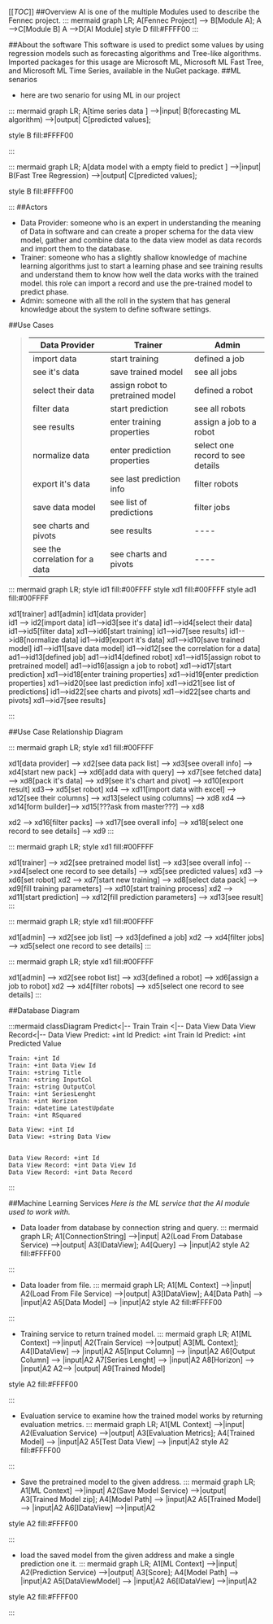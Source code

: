 

[[_TOC_]]
##Overview
AI is one of the multiple Modules used to describe the Fennec project.
::: mermaid
 graph LR;
 A[Fennec Project] --> B[Module A];
 A -->C[Module B]
 A -->D[AI Module]
style D fill:#FFFF00
:::

##About the software
This software is used to predict some values by using regression models such as forecasting algorithms and Tree-like algorithms.
Imported packages for this usage are Microsoft ML, Microsoft ML Fast Tree, and Microsoft ML Time Series, available in the NuGet package. 
##ML senarios

* here are two senario for using ML in our project

::: mermaid
 graph LR;
 A[time series data ] -->|input| B(forecasting ML algorithm) -->|output| C[predicted values];
 
style B fill:#FFFF00


:::

::: mermaid
 graph LR;
 A[data model with a empty field to predict ] -->|input| B(Fast Tree Regression) -->|output| C[predicted values];

style B fill:#FFFF00


:::
##Actors
* Data Provider: someone who is an expert in understanding the meaning of Data in software and can create a proper schema for the data view model, gather and combine data to the data view model as data records and import them to the database.
* Trainer: someone who has a slightly shallow knowledge of machine learning algorithms just to start a learning phase and see training results and understand them to know how well the data works with the trained model.
this role can import a record and use the pre-trained model to predict phase.   
* Admin: someone with all the roll in the system that has general knowledge about the system to define software settings.

##Use Cases
> |Data Provider | Trainer| Admin|
> |--------|--------------| -----|
> |import data | start training | defined a job|
> |see it's data|save trained model| see all jobs|
> |select their data | assign robot to pretrained model | defined a robot|
> | filter data| start prediction | see all robots|
> |see results | enter training properties | assign a job to a robot|
> | normalize data| enter prediction properties | select one record to see details |
> |export it's data | see last prediction info | filter robots|
> | save data model| see list of predictions | filter jobs |
> |see charts and pivots | see results | ---- |
> |see the correlation for a data| see charts and pivots | ---- |
::: mermaid
graph LR;
style id1 fill:#00FFFF
style xd1 fill:#00FFFF
style ad1 fill:#00FFFF

xd1[trainer]
ad1[admin]
    id1[data provider]  
id1 --> id2[import data]
id1-->id3[see it's data]
id1-->id4[select their data]
id1-->id5[filter data]
xd1-->id6[start training]
id1-->id7[see results]
id1-->id8[normalize data]
id1-->id9[export it's data]
xd1-->id10[save trained model]
id1-->id11[save data model]
id1-->id12[see the correlation for a data]
ad1-->id13[defined job]
ad1-->id14[defined robot]
xd1-->id15[assign robot to pretrained model]
ad1-->id16[assign a job to robot]
xd1-->id17[start prediction]
xd1-->id18[enter training properties]
xd1-->id19[enter prediction properties]
xd1-->id20[see last prediction info]
xd1-->id21[see list of predictions]
id1-->id22[see charts and pivots]
xd1-->id22[see charts and pivots]
xd1-->id7[see results]

:::


##Use Case Relationship Diagram

::: mermaid
 graph LR;
style xd1 fill:#00FFFF

xd1[data provider] --> xd2[see data pack list] --> xd3[see overall info] --> xd4[start new pack] --> xd6[add data with query] --> xd7[see fetched data] --> xd8[pack it's data] --> xd9[see it's chart and pivot] --> xd10[export result]
xd3--> xd5[set robot]
xd4 --> xd11[import data with excel] --> xd12[see their columns] --> xd13[select using columns] --> xd8
xd4 --> xd14[form builder]--> xd15[???ask from master???] --> xd8

xd2 --> xd16[filter packs] --> xd17[see overall info] --> xd18[select one record to see details] --> xd9
:::


::: mermaid
 graph LR;
style xd1 fill:#00FFFF

xd1[trainer] --> xd2[see pretrained model list]  --> xd3[see overall info] -->xd4[select one record to see details] --> xd5[see predicted values]
xd3 --> xd6[set robot]
xd2 --> xd7[start new training] --> xd8[select data pack] --> xd9[fill training parameters] --> xd10[start training process]
xd2 --> xd11[start prediction] --> xd12[fill prediction parameters] --> xd13[see result]
:::

::: mermaid
 graph LR;
style xd1 fill:#00FFFF

xd1[admin] --> xd2[see job list] --> xd3[defined a job]
xd2 --> xd4[filter jobs] --> xd5[select one record to see details]
:::

::: mermaid
 graph LR;
style xd1 fill:#00FFFF

xd1[admin] --> xd2[see robot list] --> xd3[defined a robot] --> xd6[assign a job to robot]
xd2 --> xd4[filter robots] --> xd5[select one record to see details]
:::

##Database Diagram

:::mermaid
classDiagram
    Predict<|-- Train
    Train <|-- Data View 
    Data View Record<|-- Data View 
    Predict: +int Id
    Predict: +int Train Id
    Predict: +int Predicted Value

    Train: +int Id
    Train: +int Data View Id
    Train: +string Title
    Train: +string InputCol
    Train: +string OutputCol
    Train: +int SeriesLenght
    Train: +int Horizon
    Train: +datetime LatestUpdate
    Train: +int RSquared

    Data View: +int Id
    Data View: +string Data View


    Data View Record: +int Id
    Data View Record: +int Data View Id
    Data View Record: +int Data Record
    


  
:::


##Machine Learning Services
*Here is the ML service that the AI module used to work with.*
 - Data loader from database by connection string and query.
::: mermaid
 graph LR;
 A1[ConnectionString] -->|input| A2(Load From Database Service) -->|output| A3[IDataView];
A4[Query] --> |input|A2
style A2 fill:#FFFF00


:::
 - Data loader from file.
::: mermaid
 graph LR;
 A1[ML Context] -->|input| A2(Load From File Service) -->|output| A3[IDataView];
A4[Data Path] --> |input|A2
A5[Data Model] --> |input|A2
style A2 fill:#FFFF00


:::
 - Training service to return trained model.
::: mermaid
 graph LR;
 A1[ML Context] -->|input| A2(Train Service) -->|output| A3[ML Context];
A4[IDataView] --> |input|A2
A5[Input Column] --> |input|A2
A6[Output Column] --> |input|A2
A7[Series Lenght] --> |input|A2
A8[Horizon] --> |input|A2
A2--> |output| A9[Trained Model]


style A2 fill:#FFFF00


:::

 - Evaluation service to examine how the trained model works by returning evaluation metrics.
::: mermaid
 graph LR;
 A1[ML Context] -->|input| A2(Evaluation Service) -->|output| A3[Evaluation Metrics];
A4[Trained Model] --> |input|A2
A5[Test Data View] --> |input|A2
style A2 fill:#FFFF00


:::

- Save the pretrained model to the given address.
::: mermaid
 graph LR;
 A1[ML Context] -->|input| A2(Save Model Service) -->|output| A3[Trained Model zip];
A4[Model Path] --> |input|A2
A5[Trained Model] --> |input|A2
A6[IDataView] -->|input|A2

style A2 fill:#FFFF00


:::

- load the saved model from the given address and make a single prediction one it.
::: mermaid
 graph LR;
 A1[ML Context] -->|input| A2(Prediction Service) -->|output| A3[Score];
A4[Model Path] --> |input|A2
A5[DataViewModel] --> |input|A2
A6[IDataView] -->|input|A2


style A2 fill:#FFFF00


:::










